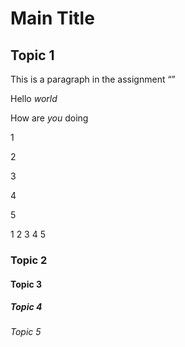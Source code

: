 <!DOCTYPE html>

<html>
<head>
<meta charset="utf-8">
<title>Block Elements - headings and paragraphs</title>
</head>
<body>
<h1>Main Title</h1>
<h2>Topic 1</h2>
<p>This is a paragraph in the assignment <q><p>Hello <em>world</em></p><p> How are <i>you</i> doing</p><p> 1</p> <p> 2</p> <p> 3</p> <p> 4</p> <p>5</p> <p> 1 2 3 4 5</p></q></p>
<h3>Topic 2</h3>
<h4>Topic 3</h4>
<h5>Topic 4</h5>
<h6>Topic 5</h6>
</body>
</html>
